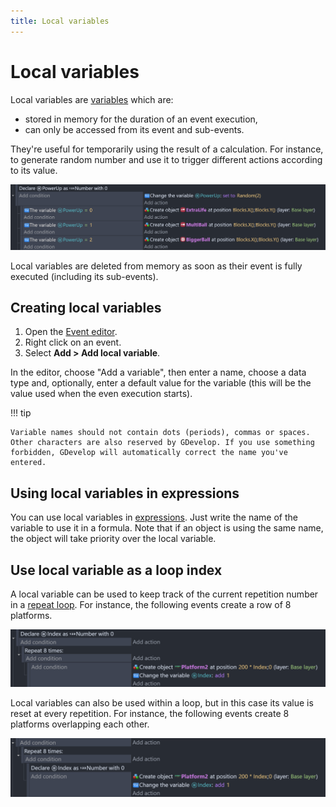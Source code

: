 ```yaml
---
title: Local variables
---
```

# Local variables

Local variables are [variables](/gdevelop5/all-features/variables) which are:

- stored in memory for the duration of an event execution,
- can only be accessed from its event and sub-events.

They're useful for temporarily using the result of a calculation. For instance, to generate random number and use it to trigger different actions according to its value.

![](local-variable-random.png)

Local variables are deleted from memory as soon as their event is fully executed (including its sub-events).

## Creating local variables

1. Open the [Event editor](/gdevelop5/interface/events-editor).
2. Right click on an event.
3. Select **Add > Add local variable**.

In the editor, choose "Add a variable", then enter a name, choose a data type and, optionally, enter a default value for the variable (this will be the value used when the even execution starts).

!!! tip

    Variable names should not contain dots (periods), commas or spaces. Other characters are also reserved by GDevelop. If you use something forbidden, GDevelop will automatically correct the name you've entered.

## Using local variables in expressions

You can use local variables in [expressions](/gdevelop5/all-features/expressions). Just write the name of the variable to use it in a formula. Note that if an object is using the same name, the object will take priority over the local variable.

## Use local variable as a loop index

A local variable can be used to keep track of the current repetition number in a [repeat loop](/gdevelop5/events/repeat). For instance, the following events create a row of 8 platforms.


![](local-variable-outside-the-loop.png)

Local variables can also be used within a loop, but in this case its value is reset at every repetition. For instance, the following events create 8 platforms overlapping each other.

![](local-variable-inside-the-loop.png)